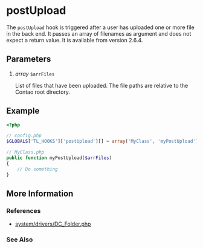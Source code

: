 # postUpload


The `postUpload` hook is triggered after a user has uploaded one or more file in the back end. It passes an array of filenames as argument and does not expect a return value. It is available from version 2.6.4.


## Parameters 

1. *array* `$arrFiles`

	List of files that have been uploaded. The file paths are relative to the Contao root directory.


## Example 

```php
<?php

// config.php
$GLOBALS['TL_HOOKS']['postUpload'][] = array('MyClass', 'myPostUpload');

// MyClass.php
public function myPostUpload($arrFiles)
{
    // Do something
}
```


## More Information


### References

- [system/drivers/DC_Folder.php](https://github.com/contao/core/blob/2.11.7/system/drivers/DC_Folder.php#L735)


### See Also

